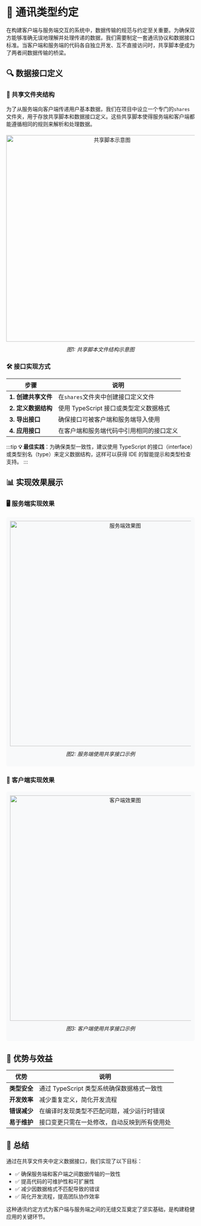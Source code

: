 # 📡 通讯类型约定

在构建客户端与服务端交互的系统中，数据传输的规范与约定至关重要。为确保双方能够准确无误地理解并处理传递的数据，我们需要制定一套通讯协议和数据接口标准。当客户端和服务端的代码各自独立开发、互不直接访问时，共享脚本便成为了两者间数据传输的桥梁。

## 🔍 数据接口定义

### 📂 共享文件夹结构

为了从服务端向客户端传递用户基本数据，我们在项目中设立一个专门的`shares`文件夹，用于存放共享脚本和数据接口定义。这些共享脚本使得服务端和客户端都能遵循相同的规则来解析和处理数据。

<div style="text-align: center; margin: 20px 0;">
  <img src="/QQ20241129-141305.png" alt="共享脚本示意图" width="550" />
  <p style="text-align: center; font-style: italic; margin-top: 10px;">图1: 共享脚本文件结构示意图</p>
</div>

### 🛠️ 接口实现方式

| 步骤                | 说明                                     |
| ------------------- | ---------------------------------------- |
| **1. 创建共享文件** | 在`shares`文件夹中创建接口定义文件       |
| **2. 定义数据结构** | 使用 TypeScript 接口或类型定义数据格式   |
| **3. 导出接口**     | 确保接口可被客户端和服务端导入使用       |
| **4. 应用接口**     | 在客户端和服务端代码中引用相同的接口定义 |

:::tip
**💡 最佳实践**：为确保类型一致性，建议使用 TypeScript 的接口（interface）或类型别名（type）来定义数据结构，这样可以获得 IDE 的智能提示和类型检查支持。
:::

## 📊 实现效果展示

### 🖥️ 服务端实现效果

<div style="text-align: center; margin: 20px 0; padding: 10px; background-color: #f8f9fa; border-radius: 5px;">
  <img src="/QQ20241129-141021.png" alt="服务端效果图" width="600" />
  <p style="text-align: center; font-style: italic; margin-top: 10px;">图2: 服务端使用共享接口示例</p>
</div>

### 📱 客户端实现效果

<div style="text-align: center; margin: 20px 0; padding: 10px; background-color: #f8f9fa; border-radius: 5px;">
  <img src="/QQ20241129-141215.png" alt="客户端效果图" width="600" />
  <p style="text-align: center; font-style: italic; margin-top: 10px;">图3: 客户端使用共享接口示例</p>
</div>

## 🌟 优势与效益

| 优势         | 说明                                         |
| ------------ | -------------------------------------------- |
| **类型安全** | 通过 TypeScript 类型系统确保数据格式一致性   |
| **开发效率** | 减少重复定义，简化开发流程                   |
| **错误减少** | 在编译时发现类型不匹配问题，减少运行时错误   |
| **易于维护** | 接口变更只需在一处修改，自动反映到所有使用处 |

## 📝 总结

通过在共享文件夹中定义数据接口，我们实现了以下目标：

- ✅ 确保服务端和客户端之间数据传输的一致性
- ✅ 提高代码的可维护性和可扩展性
- ✅ 减少因数据格式不匹配导致的错误
- ✅ 简化开发流程，提高团队协作效率

这种通讯约定方式为客户端与服务端之间的无缝交互奠定了坚实基础，是构建稳健应用的关键环节。
